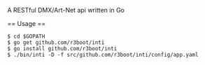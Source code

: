 A RESTful DMX/Art-Net api written in Go

== Usage ==

    $ cd $GOPATH
    $ go get github.com/r3boot/inti
    $ go install github.com/r3boot/inti
    $ ./bin/inti -D -f src/github.com/r3boot/inti/config/app.yaml
